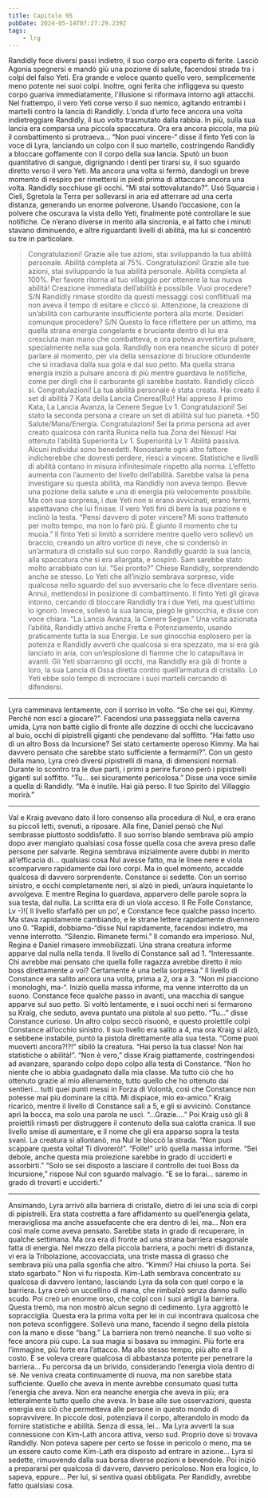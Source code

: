 ```yaml
---
title: Capitolo 95
pubDate: 2024-05-14T07:27:29.239Z
tags:
    - lrg
---
```


Randidly fece diversi passi indietro, il suo corpo era coperto di ferite. Lasciò Agonia spegnersi e mandò giù una pozione di salute, facendosi strada tra i colpi del falso Yeti. Era grande e veloce quanto quello vero, semplicemente meno potente nei suoi colpi. Inoltre, ogni ferita che infliggeva su questo corpo guariva immediatamente, l’illusione si riformava intorno agli attacchi.
Nel frattempo, il vero Yeti corse verso il suo nemico, agitando entrambi i martelli contro la lancia di Randidly. L’onda d’urto fece ancora una volta indietreggiare Randidly, il suo volto trasmutato dalla rabbia.
In più, sulla sua lancia era comparsa una piccola spaccatura. Ora era ancora piccola, ma più il combattimento si protraeva…
“Non puoi vincere-“ disse il finto Yeti con la voce di Lyra, lanciando un colpo con il suo martello, costringendo Randidly a bloccare goffamente con il corpo della sua lancia. Sputò un buon quantitativo di sangue, digrignando i denti per tirarsi su, il suo sguardo diretto verso il vero Yeti. Ma ancora una volta si fermò, dandogli un breve momento di respiro per rimettersi in piedi prima di attaccare ancora una volta.
Randidly socchiuse gli occhi. “Mi stai sottovalutando?”.
Usò Squarcia i Cieli, Sgretola la Terra per sollevarsi in aria ed atterrare ad una certa distanza, generando un enorme polverone. Usando l’occasione, con la polvere che oscurava la vista dello Yeti, finalmente poté controllare le sue notifiche.
Ce n’erano diverse in merito alla sincronia, e al fatto che i minuti stavano diminuendo, e altre riguardanti livelli di abilità, ma lui si concentrò su tre in particolare.
> Congratulazioni! Grazie alle tue azioni, stai sviluppando la tua abilità personale. Abilità completa al 75%.
> Congratulazioni! Grazie alle tue azioni, stai sviluppando la tua abilità personale. Abilità completa al 100%. Per favore ritorna al tuo villaggio per ottenere la tua nuova abilità!
Creazione immediata dell’abilità è possibile. Vuoi procedere? S/N
Randidly rimase stordito da questi messaggi così conflittuali ma non aveva il tempo di esitare e cliccò sì.
Attenzione, la creazione di un’abilità con carburante insufficiente porterà alla morte. Desideri comunque procedere? S/N
Questo lo fece riflettere per un attimo, ma quella strana energia congelante e bruciante dentro di lui era cresciuta man mano che combatteva, e ora poteva avvertirla pulsare, specialmente nella sua gola. Randidly non era neanche sicuro di poter parlare al momento, per via della sensazione di bruciore ottundente che si irradiava dalla sua gola e dal suo petto.
Ma quella strana energia iniziò a pulsare ancora di più mentre guardava le notifiche, come per dirgli che il carburante gli sarebbe bastato. Randidly cliccò sì.
> Congratulazioni! La tua abilità personale è stata creata. Hai creato il set di abilità 7 Kata della Lancia Cinerea(Ru)! Hai appreso il primo Kata, La Lancia Avanza, la Cenere Segue Lv 1.
> Congratulazioni! Sei stato la seconda persona a creare un set di abilità sul tuo pianeta. +50 Salute/Mana/Energia.
> Congratulazioni! Sei la prima persona ad aver creato qualcosa con rarità Runica nella tua Zona del Nexus! Hai ottenuto l’abilità Superiorità Lv 1.
Superiorità Lv 1: Abilità passiva. Alcuni individui sono benedetti. Nonostante ogni altro fattore indicherebbe che dovresti perdere, riesci a vincere. Statistiche e livelli di abilità contano in misura infinitesimale rispetto alla norma. L’effetto aumenta con l’aumento del livello dell’abilità.
Sarebbe valsa la pena investigare su questa abilità, ma Randidly non aveva tempo. Bevve una pozione della salute e una di energia più velocemente possibile. Ma con sua sorpresa, i due Yeti non si erano avvicinati, erano fermi, aspettavano che lui finisse.
Il vero Yeti finì di bere la sua pozione e inclinò la testa. “Pensi davvero di poter vincere? Mi sono trattenuto per molto tempo, ma non lo farò più. È giunto il momento che tu muoia.”
Il finto Yeti si limitò a sorridere mentre quello vero sollevò un braccio, creando un altro vortice di neve, che si condensò in un’armatura di cristallo sul suo corpo.
Randidly guardò la sua lancia, alla spaccatura che si era allargata, e sospirò. Sam sarebbe stato molto arrabbiato con lui.
“Sei pronto?” Chiese Randidly, sorprendendo anche se stesso.
Lo Yeti che all’inizio sembrava sorpreso, vide qualcosa nello sguardo del suo avversario che lo fece diventare serio. Annuì, mettendosi in posizione di combattimento. Il finto Yeti gli girava intorno, cercando di bloccare Randidly tra i due Yeti, ma quest’ultimo lo ignorò. Invece, sollevò la sua lancia, piegò le ginocchia, e disse con voce chiara.
“La Lancia Avanza, la Cenere Segue.”
Una volta azionata l’abilità, Randidly attivò anche Fretta e Potenziamento, usando praticamente tutta la sua Energia. Le sue ginocchia esplosero per la potenza e Randidly avvertì che qualcosa si era spezzato, ma si era già lanciato in aria, con un’esplosione di fiamme che lo catapultava in avanti.
Gli Yeti sbarrarono gli occhi, ma Randidly era già di fronte a loro, la sua Lancia di Ossa diretta contro quell’armatura di cristallo. Lo Yeti ebbe solo tempo di incrociare i suoi martelli cercando di difendersi.
***
Lyra camminava lentamente, con il sorriso in volto. “So che sei qui, Kimmy. Perché non esci a giocare?”.
Facendosi una passeggiata nella caverna umida, Lyra non battè ciglio di fronte alle dozzine di occhi che luccicavano al buio, occhi di pipistrelli giganti che pendevano dal soffitto.
“Hai fatto uso di un altro Boss da Incursione? Sei stato certamente operoso Kimmy. Ma hai davvero pensato che sarebbe stato sufficiente a fermarmi?”.
Con un gesto della mano, Lyra creò diversi pipistrelli di mana, di dimensioni normali. Durante lo scontro tra le due parti, i primi a perire furono però i pipistrelli giganti sul soffitto.
“Tu… sei sicuramente pericolosa.” Disse una voce simile a quella di Randidly. “Ma è inutile. Hai già perso. Il tuo Spirito del Villaggio morirà.”
****
Val e Kraig avevano dato il loro consenso alla procedura di Nul, e ora erano su piccoli letti, svenuti, a riposare. Alla fine, Daniel pensò che Nul sembrasse piuttosto soddisfatto. Il suo sorriso blando sembrava più ampio dopo aver mangiato qualsiasi cosa fosse quella cosa che aveva preso dalle persone per salvarle.
Regina sembrava inizialmente avere dubbi in merito all’efficacia di… qualsiasi cosa Nul avesse fatto, ma le linee nere e viola scomparvero rapidamente dai loro corpi.
Ma in quel momento, accadde qualcosa di davvero sorprendente.
Constance si sedette.
Con un sorriso sinistro, e occhi completamente neri, si alzò in piedi, un’aura inquietante lo avvolgeva. E mentre Regina lo guardava, apparvero delle parole sopra la sua testa, dal nulla. La scritta era di un viola acceso.
Il Re Folle Constance, Lv -)!(
Il livello sfarfallò per un po’, e Constance fece qualche passo incerto. Ma stava rapidamente cambiando, e le strane lettere rapidamente divennero uno 0.
“Rapidi, dobbiamo-“disse Nul rapidamente, facendosi indietro, ma venne interrotto.
“Silenzio. Rimanete fermi.” Il comando era imperioso. Nul, Regina e Daniel rimasero immobilizzati. Una strana creatura informe apparve dal nulla nella tenda. Il livello di Constance salì ad 1.
“Interessante. Chi avrebbe mai pensato che quella folle ragazza avrebbe diretto il mio boss direttamente a voi? Certamente è una bella sorpresa.”
Il livello di Constance era salito ancora una volta, prima a 2, ora a 3.
“Non mi piacciono i monologhi, ma-“. Iniziò quella massa informe, ma venne interrotto da un suono.
Constance fece qualche passo in avanti, una macchia di sangue apparve sul suo petto. Si voltò lentamente, e i suoi occhi neri si fermarono su Kraig, che seduto, aveva puntato una pistola al suo petto.
“Tu…” disse Constance curioso. Un altro colpo seccò risuonò, e questo proiettile colpì Constance all’occhio sinistro. Il suo livello era salito a 4, ma ora Kraig si alzò, e sebbene instabile, puntò la pistola direttamente alla sua testa.
“Come puoi muoverti ancora?!?!” sibilò la creatura. “Hai perso la tua classe! Non hai statistiche o abilità!”.
“Non è vero,” disse Kraig piattamente, costringendosi ad avanzare, sparando colpo dopo colpo alla testa di Constance. “Non ho niente che io abbia guadagnato dalla mia classe. Ma tutto ciò che ho ottenuto grazie al mio allenamento, tutto quello che ho ottenuto dai sentieri… tutti quei punti messi in Forza di Volontà, così che Constance non potesse mai più dominare la città. Mi dispiace, mio ex-amico.”
Kraig ricaricò, mentre il livello di Constance salì a 5, e gli si avvicinò.
Constance aprì la bocca, ma solo una parola ne uscì. “…Grazie….”
Poi Kraig usò gli 8 proiettili rimasti per distruggere il contenuto della sua calotta cranica. Il suo livello smise di aumentare, e il nome che gli era apparso sopra la testa svanì.
La creatura si allontanò, ma Nul le bloccò la strada. “Non puoi scappare questa volta! Ti divorerò!”.
“Folle!” urlò quella massa informe. “Sei debole, anche questa mia proiezione sarebbe in grado di ucciderti e assorbirti.”
“Solo se sei disposto a lasciare il controllo dei tuoi Boss da Incursione,” rispose Nul con sguardo malvagio. “E se lo farai… saremo in grado di trovarti e ucciderti.”
****
Ansimando, Lyra arrivò alla barriera di cristallo, dietro di lei una scia di corpi di pipistrelli. Era stata costretta a fare affidamento su quell’energia gelata, meravigliosa ma anche assuefacente che era dentro di lei, ma…
Non era così male come aveva pensato. Sarebbe stata in grado di recuperare, in qualche settimana.
Ma ora era di fronte ad una strana barriera esagonale fatta di energia. Nel mezzo della piccola barriera, a pochi metri di distanza, vi era la Tribolazione, accovacciata, una triste massa di grasso che sembrava più una palla sgonfia che altro.
“Kimmi? Hai chiuso la porta. Sei stato sgarbato.”
Non vi fu risposta. Kim-Lath sembrava concentrato su qualcosa di davvero lontano, lasciando Lyra da sola con quel corpo e la barriera. Lyra creò un uccellino di mana, che rimbalzò senza danno sullo scudo.
Poi creò un enorme orso, che colpì con i suoi artigli la barriera. Questa tremò, ma non mostrò alcun segno di cedimento. Lyra aggrottò le sopracciglia. Questa era la prima volta per lei in cui incontrava qualcosa che non poteva sconfiggere.
Sollevò una mano, facendo il segno della pistola con la mano e disse “bang.”
La barriera non tremò neanche.
Il suo volto si fece ancora più cupo. La sua magia si basava su immagini. Più forte era l’immagine, più forte era l’attacco. Ma allo stesso tempo, più alto era il costo. E se voleva creare qualcosa di abbastanza potente per penetrare la barriera…
Fu percorsa da un brivido, considerando l’energia viola dentro di sé. Ne veniva creata continuamente di nuova, ma non sarebbe stata sufficiente. Quello che aveva in mente avrebbe consumato quasi tutta l’energia che aveva.
Non era neanche energia che aveva in più; era letteralmente tutto quello che aveva. In base alle sue osservazioni, questa energia era ciò che permetteva alle persone in questo mondo di sopravvivere. In piccole dosi, potenziava il corpo, alterandolo in modo da fornire statistiche e abilità.
Senza di essa, lei…
Ma Lyra avvertì la sua connessione con Kim-Lath ancora attiva, verso sud. Proprio dove si trovava Randidly. Non poteva sapere per certo se fosse in pericolo o meno, ma se un essere cauto come Kim-Lath era disposto ad entrare in azione…
Lyra si sedette, rimuovendo dalla sua borsa diverse pozioni e bevendole. Poi iniziò a prepararsi per qualcosa di davvero, davvero pericoloso. Non era logico, lo sapeva, eppure…
Per lui, si sentiva quasi obbligata.
Per Randidly, avrebbe fatto qualsiasi cosa.
